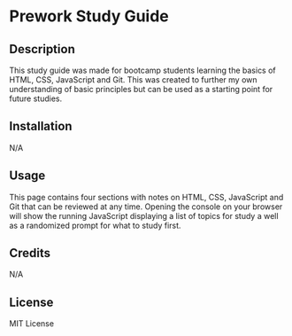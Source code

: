# Prework Study Guide

## Description

 This study guide was made for bootcamp students learning the basics of HTML, CSS, JavaScript and Git. This was created to further my own understanding of basic principles but can be used as a starting point for future studies.

## Installation

N/A

## Usage

This page contains four sections with notes on HTML, CSS, JavaScript and Git that can be reviewed at any time. Opening the console on your browser will show the running JavaScript displaying a list of topics for study a well as a randomized prompt for what to study first.

## Credits

N/A

## License

MIT License
